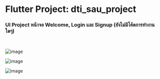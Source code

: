 # Flutter Project: dti_sau_project

### UI Project หน้าจอ Welcome, Login และ Signup (ยังไม่มีโค้ดการทำงานใดๆ)

<img scr="https://github.com/user-attachments/assets/0c401db7-ebd2-4625-9844-fab9077fa7ee" width="150px">

<img scr="https://github.com/user-attachments/assets/d300c63c-5ec2-4ffa-b5bb-f32e4188023e" width="150px">

<img scr="https://github.com/user-attachments/assets/8b05946e-5fad-4b02-9202-b6d79af6d342" width="150px">

![image](https://github.com/user-attachments/assets/0c401db7-ebd2-4625-9844-fab9077fa7ee)

![image](https://github.com/user-attachments/assets/d300c63c-5ec2-4ffa-b5bb-f32e4188023e)

![image](https://github.com/user-attachments/assets/8b05946e-5fad-4b02-9202-b6d79af6d342)


